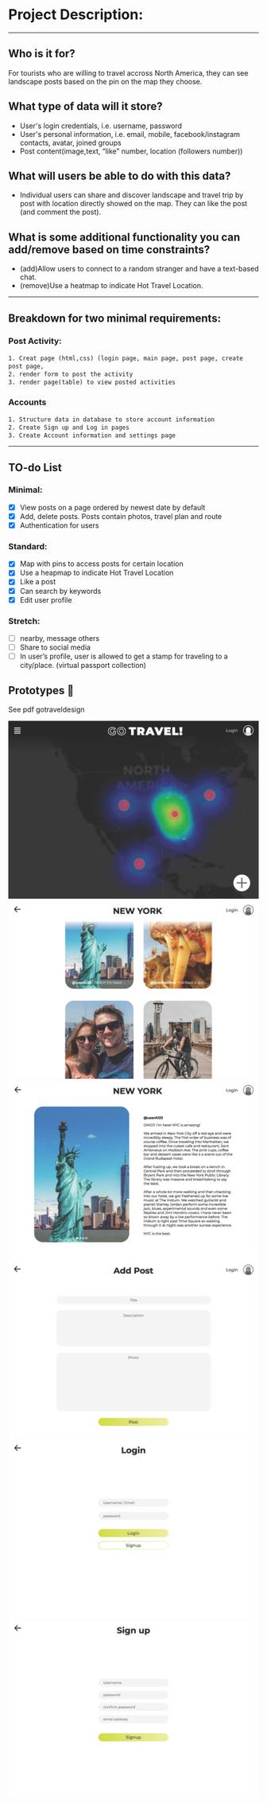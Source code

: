 # Project Description: 
***
## Who is it for?
For tourists who are willing to travel accross North America, they can see landscape posts  based on the pin on the map they choose.  
## What type of data will it store?
- User's login credentials, i.e. username, password
- User's personal information, i.e. email, mobile, facebook/instagram contacts, avatar, joined groups
- Post content(image,text, “like” number, location  (followers number))

## What will users be able to do with this data?
- Individual users can share and discover landscape and travel trip by post with location directly  showed on the map. They can like the post (and comment the post). 
## What is some additional functionality you can add/remove based on time constraints?
- (add)Allow users to connect to a random stranger and have a text-based chat.
- (remove)Use a heatmap to indicate Hot Travel Location.
***
## Breakdown for two minimal requirements:
### Post Activity:
	1. Creat page (html,css) (login page, main page, post page, create post page, 	
    2. render form to post the activity
	3. render page(table) to view posted activities


### Accounts
    1. Structure data in database to store account information
    2. Create Sign up and Log in pages
    3. Create Account information and settings page

***
## TO-do List
### Minimal: 
- [x] View posts on a page ordered by newest date by default
- [x] Add, delete posts. Posts contain photos, travel plan and route
- [x] Authentication for users

### Standard: 
- [x] Map with pins to access posts for certain location
- [x] Use a heapmap to indicate Hot Travel Location
- [x] Like a post
- [x] Can search by keywords
- [x] Edit user profile

### Stretch: 
- [ ] nearby, message others
- [ ] Share to social media
- [ ] In user’s profile, user is allowed to get a stamp for traveling to a city/place. (virtual passport collection)

## Prototypes 🎨
See pdf gotraveldesign

![alt text](design-doc/gotraveldesign1-main-page.jpg)
![alt text](design-doc/gotraveldesign2-post-page.jpg)
![alt text](design-doc/gotraveldesign3-post-detail.jpg)
![alt text](design-doc/gotraveldesign4-add-post.jpg)
![alt text](design-doc/gotraveldesign5-login-page.jpg)
![alt text](design-doc/gotraveldesign6-signup-page.jpg)
